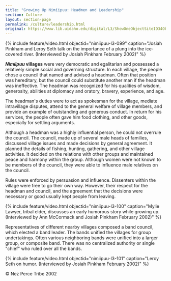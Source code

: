 ```yaml
---
title: "Growing Up Nimíipuu: Headmen and Leadership"
section: Culture
layout: section-page
permalink: /culture/leadership.html
original: https://www.lib.uidaho.edu/digital/L3/ShowOneObjectSiteID34ObjectID336.html
---
```


{% include feature/video.html objectid="nimiipuu-l3-099" caption="Josiah Pinkham and Leroy Seth talk on the importance of a plung into the ice-covered river. (Interviewed by Josiah Pinkham February 2002)" %}

**_Nimíipuu_ villages** were very democratic and egalitarian and possessed a relatively simple social and governing structure. In each village, the people chose a council that named and advised a headman. Often that position was hereditary, but the council could substitute another man if the headman was ineffective. The headman was recognized for his qualities of wisdom, generosity, abilities at diplomacy and oratory, bravery, experience, and age.

The headman's duties were to act as spokesman for the village, mediate intravillage disputes, attend to the general welfare of village members, and provide an example of outstanding and generous conduct. In return for his services, the people often gave him food clothing, and other goods, especially for settling arguments.

Although a headman was a highly influential person, he could not overrule the council. The council, made up of several male heads of families, discussed village issues and made decisions by general agreement. It planned the details of fishing, hunting, gathering, and other village activities. It decided on the relations with other groups and maintained peace and harmony within the group. Although women were not known to be members of the council, they were able to influence male relatives on the council.

Rules were enforced by persuasion and influence. Dissenters within the village were free to go their own way. However, their respect for the headman and council, and the agreement that the decisions were necessary or good usually kept people from leaving.

{% include feature/video.html objectid="nimiipuu-l3-100" caption="Mylie Lawyer, tribal elder, discusses an early humorous story while growing up. (Interviewed by Ann McCormack and Josiah Pinkham February 2002)" %}

Representatives of different nearby villages composed a band council, which elected a band leader. The bands unified the villages for group undertakings. Often various neighboring bands were unified into a larger group, or composite band. There was no centralized authority or single "chief" who ruled over all the bands.

{% include feature/video.html objectid="nimiipuu-l3-101" caption="Leroy Seth on humor. (Interviewed by Josiah Pinkham February 2002)" %}

© Nez Perce Tribe 2002
